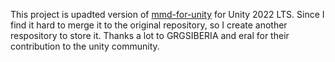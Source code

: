 
This project is upadted version of [mmd-for-unity](https://github.com/mmd-for-unity-proj/mmd-for-unity) for Unity 2022 LTS. Since I find it hard to merge it to the original repository, so I create another respository to store it.
Thanks a lot to GRGSIBERIA and eral for their contribution to the unity community.
